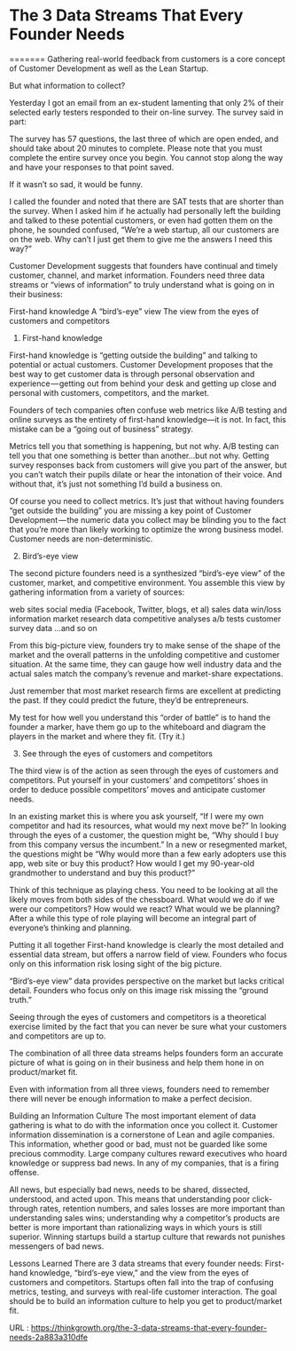# The 3 Data Streams That Every Founder Needs

=======
Gathering real-world feedback from customers is a core concept of Customer Development as well as the Lean Startup.

But what information to collect?

Yesterday I got an email from an ex-student lamenting that only 2% of their selected early testers responded to their on-line survey. The survey said in part:

The survey has 57 questions, the last three of which are open ended, and should take about 20 minutes to complete. Please note that you must complete the entire survey once you begin. You cannot stop along the way and have your responses to that point saved.

If it wasn’t so sad, it would be funny.

I called the founder and noted that there are SAT tests that are shorter than the survey. When I asked him if he actually had personally left the building and talked to these potential customers, or even had gotten them on the phone, he sounded confused, “We’re a web startup, all our customers are on the web. Why can’t I just get them to give me the answers I need this way?”

Customer Development suggests that founders have continual and timely customer, channel, and market information. Founders need three data streams or “views of information” to truly understand what is going on in their business:

First-hand knowledge
A “bird’s-eye” view
The view from the eyes of customers and competitors

1. First-hand knowledge

First-hand knowledge is “getting outside the building” and talking to potential or actual customers. Customer Development proposes that the best way to get customer data is through personal observation and experience — getting out from behind your desk and getting up close and personal with customers, competitors, and the market.

Founders of tech companies often confuse web metrics like A/B testing and online surveys as the entirety of first-hand knowledge—it is not.
In fact, this mistake can be a “going out of business” strategy.
  
Metrics tell you that something is happening, but not why. A/B testing can tell you that one something is better than another…but not why. Getting survey responses back from customers will give you part of the answer, but you can’t watch their pupils dilate or hear the intonation of their voice. And without that, it’s just not something I’d build a business on.

Of course you need to collect metrics. It’s just that without having founders “get outside the building” you are missing a key point of Customer Development — the numeric data you collect may be blinding you to the fact that you’re more than likely working to optimize the wrong business model. Customer needs are non-deterministic.

2. Bird’s-eye view

The second picture founders need is a synthesized “bird’s-eye view” of the customer, market, and competitive environment. You assemble this view by gathering information from a variety of sources:

web sites
social media (Facebook, Twitter, blogs, et al)
sales data
win/loss information
market research data
competitive analyses
a/b tests
customer survey data
…and so on

From this big-picture view, founders try to make sense of the shape of the market and the overall patterns in the unfolding competitive and customer situation. At the same time, they can gauge how well industry data and the actual sales match the company’s revenue and market-share expectations.

Just remember that most market research firms are excellent at predicting the past. If they could predict the future, they’d be entrepreneurs.

My test for how well you understand this “order of battle” is to hand the founder a marker, have them go up to the whiteboard and diagram the players in the market and where they fit. (Try it.)

 3. See through the eyes of customers and competitors
 
The third view is of the action as seen through the eyes of customers and competitors. Put yourself in your customers’ and competitors’ shoes in order to deduce possible competitors’ moves and anticipate customer needs.

In an existing market this is where you ask yourself, “If I were my own competitor and had its resources, what would my next move be?”
In looking through the eyes of a customer, the question might be, “Why should I buy from this company versus the incumbent.”
In a new or resegmented market, the questions might be “Why would more than a few early adopters use this app, web site or buy this product? How would I get my 90-year-old grandmother to understand and buy this product?”

Think of this technique as playing chess. You need to be looking at all the likely moves from both sides of the chessboard. What would we do if we were our competitors? How would we react? What would we be planning? After a while this type of role playing will become an integral part of everyone’s thinking and planning.

Putting it all together
First-hand knowledge is clearly the most detailed and essential data stream, but offers a narrow field of view. Founders who focus only on this information risk losing sight of the big picture.

“Bird’s-eye view” data provides perspective on the market but lacks critical detail. Founders who focus only on this image risk missing the “ground truth.”

Seeing through the eyes of customers and competitors is a theoretical exercise limited by the fact that you can never be sure what your customers and competitors are up to.

The combination of all three data streams helps founders form an accurate picture of what is going on in their business and help them hone in on product/market fit.  

Even with information from all three views, founders need to remember there will never be enough information to make a perfect decision.

Building an Information Culture
The most important element of data gathering is what to do with the information once you collect it. Customer information dissemination is a cornerstone of Lean and agile companies. This information, whether good or bad, must not be guarded like some precious commodity. Large company cultures reward executives who hoard knowledge or suppress bad news. In any of my companies, that is a firing offense.

All news, but especially bad news, needs to be shared, dissected, understood, and acted upon.
This means that understanding poor click-through rates, retention numbers, and sales losses are more important than understanding sales wins; understanding why a competitor’s products are better is more important than rationalizing ways in which yours is still superior. Winning startups build a startup culture that rewards not punishes messengers of bad news.

Lessons Learned
There are 3 data streams that every founder needs: First-hand knowledge, “bird’s-eye view,” and the view from the eyes of customers and competitors.
Startups often fall into the trap of confusing metrics, testing, and surveys with real-life customer interaction.
The goal should be to build an information culture to help you get to product/market fit.

URL : https://thinkgrowth.org/the-3-data-streams-that-every-founder-needs-2a883a310dfe
